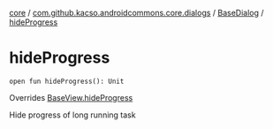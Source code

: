 [core](../../index.md) / [com.github.kacso.androidcommons.core.dialogs](../index.md) / [BaseDialog](index.md) / [hideProgress](.)

# hideProgress

`open fun hideProgress(): Unit`

Overrides [BaseView.hideProgress](../../com.github.kacso.androidcommons.core.views/-base-view/hide-progress.md)

Hide progress of long running task

